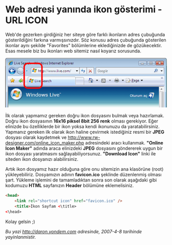 # Web adresi yanında ikon gösterimi - URL ICON 

Web'de gezerken girdiğiniz her siteye göre farklı ikonların adres
çubuğunda gösterildiğini farkına varmışsınızdır. Söz konusu adres
çubuğunda gösterilen ikonlar aynı şekilde "Favorites" bölümlerine
eklediğinizde de gözükecektir. Esas mesele biz bu ikonları web sitemiz
nasıl koyarız sorusunda.

![](../media/Web_adresi_yaninda_ikon_gosterimi_-_URL_ICON/07042007_1.png)

İlk olarak yapmamız gereken doğru ikon dosyasını bulmak veya hazırlamak.
Doğru ikon dosyasının **16x16 piksel 8bit 256 renk** olması gerekiyor.
Eğer elinizde bu özelliklerde bir ikon yoksa kendi ikonunuzu da
yaratabilirsiniz. Yapmanız gereken ilk olarak ikon haline çevirmek
istediğiniz resmi bir **JPEG** dosyası olarak kaydetmek ve
<http://www.rw-designer.com/online_icon_maker.php> adresindeki aracı
kullanmak. **"Online Icon Maker"** adında araca elinizdeki **JPEG**
dosyasını göndererek uygun bir ikon dosyası yaratmasını
sağlayabiliyorsunuz. **"Download Icon"** linki ile siteden ikon
dosyanızı alabilirsiniz.

Artık ikon dosyamız hazır olduğuna göre onu sitemizin ana klasörüne
(root) yükleyebiliriz. Dosyamızın adının **favicon.ico** şeklinde
düzenlenmiş olması şart. Yükleme işlemini de tamamladıktan sonra son
olarak aşağıdaki gibi kodumuzu **HTML** sayfanızın **Header** bölümüne
eklemelisiniz.

```html
<head>
	<link rel="shortcut icon" href="favicon.ico" />
	<title>İkon Sayfam <\title>
<\head>
```

Kolay gelsin ;)


*Bu yazi http://daron.yondem.com adresinde, 2007-4-8 tarihinde yayinlanmistir.*
